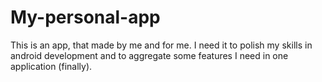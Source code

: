 # My-personal-app
This is an app, that made by me and for me. I need it to polish my skills in android development and to aggregate some features I need in one application (finally).
